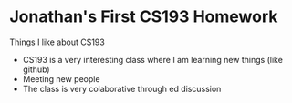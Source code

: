 # Jonathan's First CS193 Homework

Things I like about CS193
- CS193 is a very interesting class where I am learning new things (like github)
- Meeting new people
- The class is very colaborative through ed discussion
